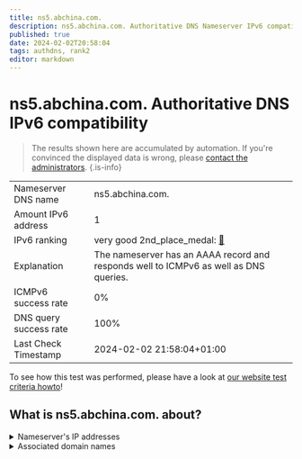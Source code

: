 ```yaml
---
title: ns5.abchina.com.
description: ns5.abchina.com. Authoritative DNS Nameserver IPv6 compatibility
published: true
date: 2024-02-02T20:58:04
tags: authdns, rank2
editor: markdown
---
```


# ns5.abchina.com. Authoritative DNS IPv6 compatibility

> The results shown here are accumulated by automation. If you're convinced the displayed data is wrong, please [contact the administrators](/howto/chat). 
{.is-info}




|   |   |
| - | - |
| Nameserver DNS name | ns5.abchina.com.
| Amount IPv6 address | 1
| IPv6 ranking | very good 2nd_place_medal: [🔗](/howto/ranking) |
| Explanation | The nameserver has an AAAA record and responds well to ICMPv6 as well as DNS queries. |
| ICMPv6 success rate | 0%|
| DNS query success rate | 100% |
| Last Check Timestamp | 2024-02-02 21:58:04+01:00 |

To see how this test was performed, please have a look at [our website test criteria howto](/howto/testcriteria/authdns)!


## What is ns5.abchina.com. about?




<details>
<summary>Nameserver's IP addresses</summary>

2409:871e:8f01:2041::7

</details>



<details>
<summary>Associated domain names</summary>

www.abchina.com

</details>
